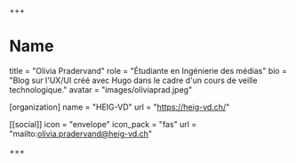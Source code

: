 +++
# Name
title = "Olivia Pradervand"
role = "Étudiante en Ingénierie des médias"
bio = "Blog sur l'UX/UI créé avec Hugo dans le cadre d'un cours de veille technologique."
avatar = "images/oliviaprad.jpeg"

[organization]
  name = "HEIG-VD"
  url = "https://heig-vd.ch/"

[[social]]
  icon = "envelope"
  icon_pack = "fas"
  url = "mailto:olivia.pradervand@heig-vd.ch"


+++

